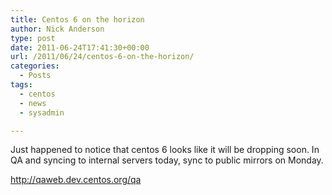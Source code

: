 ```yaml
---
title: Centos 6 on the horizon
author: Nick Anderson
type: post
date: 2011-06-24T17:41:30+00:00
url: /2011/06/24/centos-6-on-the-horizon/
categories:
  - Posts
tags:
  - centos
  - news
  - sysadmin

---
```

Just happened to notice that centos 6 looks like it will be dropping soon. In QA and syncing to internal servers today, sync to public mirrors on Monday.

http://qaweb.dev.centos.org/qa